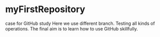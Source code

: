 # myFirstRepository
case for GitHub study
Here we use different branch.
Testing all kinds of operations.
The final aim is to learn how to use GitHub skillfully.
